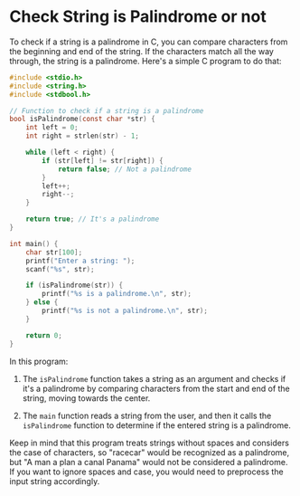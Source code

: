 # Check String is Palindrome or not
To check if a string is a palindrome in C, you can compare characters from the beginning and end of the string. If the characters match all the way through, the string is a palindrome. Here's a simple C program to do that:

```c
#include <stdio.h>
#include <string.h>
#include <stdbool.h>

// Function to check if a string is a palindrome
bool isPalindrome(const char *str) {
    int left = 0;
    int right = strlen(str) - 1;

    while (left < right) {
        if (str[left] != str[right]) {
            return false; // Not a palindrome
        }
        left++;
        right--;
    }

    return true; // It's a palindrome
}

int main() {
    char str[100];
    printf("Enter a string: ");
    scanf("%s", str);

    if (isPalindrome(str)) {
        printf("%s is a palindrome.\n", str);
    } else {
        printf("%s is not a palindrome.\n", str);
    }

    return 0;
}
```

In this program:

1. The `isPalindrome` function takes a string as an argument and checks if it's a palindrome by comparing characters from the start and end of the string, moving towards the center.

2. The `main` function reads a string from the user, and then it calls the `isPalindrome` function to determine if the entered string is a palindrome.

Keep in mind that this program treats strings without spaces and considers the case of characters, so "racecar" would be recognized as a palindrome, but "A man a plan a canal Panama" would not be considered a palindrome. If you want to ignore spaces and case, you would need to preprocess the input string accordingly.
